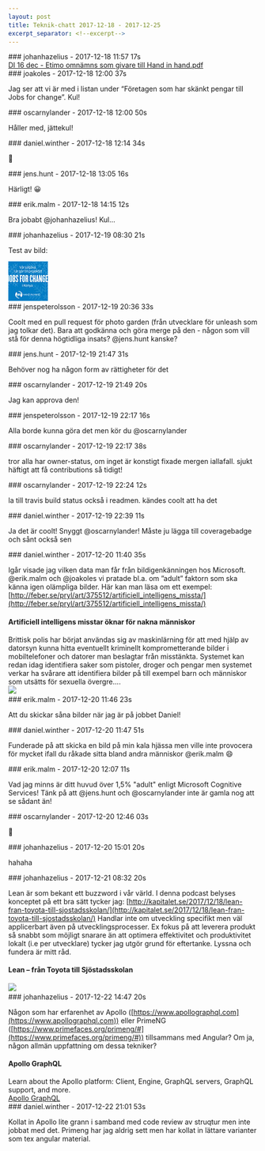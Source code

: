 ```yaml
---
layout: post
title: Teknik-chatt 2017-12-18 - 2017-12-25
excerpt_separator: <!--excerpt-->
---
```

<section class="message" markdown="1">
### johanhazelius - 2017-12-18 11:57 17s


<div class="fileblock">
<div class="text">
</div>
<a href="/assets/blogAssets/F8H0T4BV4-DI_16_dec_-_Etimo_omnämns_som_givare_till_Hand_in_hand.pdf">DI 16 dec - Etimo omnämns som givare till Hand in hand.pdf</a>
</div>

</section>
<section class="message" markdown="1">
### joakoles - 2017-12-18 12:00 37s

Jag ser att vi är med i listan under “Företagen som har skänkt pengar till Jobs for change”. Kul!
</section>
<section class="message" markdown="1">
### oscarnylander - 2017-12-18 12:00 50s

Håller med, jättekul!
</section>
<section class="message" markdown="1">
### daniel.winther - 2017-12-18 12:14 34s

👏
</section>
<section class="message" markdown="1">
### jens.hunt - 2017-12-18 13:05 16s

Härligt! 😀
</section>
<section class="message" markdown="1">
### erik.malm - 2017-12-18 14:15 12s

Bra jobabt @johanhazelius! Kul...
</section>
<section class="message" markdown="1">
### johanhazelius - 2017-12-19 08:30 21s

Test av bild:

<div class="imageblock">
<a href="/assets/blogAssets/F8GQ7NX7F-hand-0053-banner_statisk-300x250px.jpg">
<img alt="hand-0053-banner_statisk-300x250px.jpg" src="/assets/blogAssets/thumbnail-F8GQ7NX7F-hand-0053-banner_statisk-300x250px.jpg"/>
</a></div>

     
</section>
<section class="message" markdown="1">
### jenspeterolsson - 2017-12-19 20:36 33s

Coolt med en pull request för photo garden (från utvecklare för unleash som jag tolkar det). Bara att godkänna och göra merge på den - någon som vill stå för denna högtidliga insats? @jens.hunt kanske?
</section>
<section class="message" markdown="1">
### jens.hunt - 2017-12-19 21:47 31s

Behöver nog ha någon form av rättigheter för det
</section>
<section class="message" markdown="1">
### oscarnylander - 2017-12-19 21:49 20s

Jag kan approva den!
</section>
<section class="message" markdown="1">
### jenspeterolsson - 2017-12-19 22:17 16s

Alla borde kunna göra det men kör du @oscarnylander 
</section>
<section class="message" markdown="1">
### oscarnylander - 2017-12-19 22:17 38s

tror alla har owner-status, om inget är konstigt
fixade mergen iallafall. sjukt häftigt att få contributions så tidigt!
</section>
<section class="message" markdown="1">
### oscarnylander - 2017-12-19 22:24 12s

la till travis build status också i readmen. kändes coolt att ha det
</section>
<section class="message" markdown="1">
### daniel.winther - 2017-12-19 22:39 11s

Ja det är coolt! Snyggt @oscarnylander! Måste ju lägga till coveragebadge och sånt också sen
</section>
<section class="message" markdown="1">
### daniel.winther - 2017-12-20 11:40 35s

Igår visade jag vilken data man får från bildigenkänningen hos Microsoft. @erik.malm och @joakoles vi pratade bl.a. om ”adult” faktorn som ska känna igen olämpliga bilder. Här kan man läsa om ett exempel: 
[http://feber.se/pryl/art/375512/artificiell_intelligens_missta/](http://feber.se/pryl/art/375512/artificiell_intelligens_missta/)

<div class="attachment"><h4>Artificiell intelligens misstar öknar för nakna människor</h4><div class="text">Brittisk polis har börjat användas sig av maskinlärning för att med hjälp av datorsyn kunna hitta eventuellt kriminellt komprometterande bilder i mobiltelefoner och datorer man beslagtar från misstänkta. Systemet kan redan idag identifiera saker som pistoler, droger och pengar men systemet verkar ha svårare att identifiera bilder på till exempel barn och människor som utsätts för sexuella övergre....</div>
<a href="http://feber.se/pryl/art/375512/artificiell_intelligens_missta/"><img src="http://static.feber.se/article_images/44/27/90/442790_440x440.jpeg" fallback="Artificiell intelligens misstar öknar för nakna människor"/></a></div>
    

<!--excerpt-->
</section>
<section class="message" markdown="1">
### erik.malm - 2017-12-20 11:46 23s

Att du skickar såna bilder när jag är på jobbet Daniel! 
</section>
<section class="message" markdown="1">
### daniel.winther - 2017-12-20 11:47 51s

Funderade på att skicka en bild på min kala hjässa men ville inte provocera för mycket ifall du råkade sitta bland andra människor @erik.malm 😄
</section>
<section class="message" markdown="1">
### erik.malm - 2017-12-20 12:07 11s

Vad jag minns är ditt huvud över 1,5% "adult" enligt Microsoft Cognitive Services! Tänk på att @jens.hunt och @oscarnylander inte är gamla nog att se sådant än!
</section>
<section class="message" markdown="1">
### oscarnylander - 2017-12-20 12:46 03s

🐴
</section>
<section class="message" markdown="1">
### johanhazelius - 2017-12-20 15:01 20s

hahaha
</section>
<section class="message" markdown="1">
### johanhazelius - 2017-12-21 08:32 20s

Lean är som bekant ett buzzword i vår värld. I denna podcast belyses konceptet på ett bra sätt tycker jag: [http://kapitalet.se/2017/12/18/lean-fran-toyota-till-sjostadsskolan/](http://kapitalet.se/2017/12/18/lean-fran-toyota-till-sjostadsskolan/)
Handlar inte om utveckling specifikt men väl applicerbart även på utvecklingsprocesser. Ex fokus på att leverera produkt så snabbt som möjligt snarare än att optimera effektivitet och produktivitet lokalt (i.e per utvecklare) tycker jag utgör grund för eftertanke. Lyssna och fundera är mitt råd.

<div class="attachment"><h4>Lean – från Toyota till Sjöstadsskolan</h4><div class="text"></div>
<a href="http://kapitalet.se/2017/12/18/lean-fran-toyota-till-sjostadsskolan/"><img src="http://kapitalet.se/wp-content/uploads/2017/12/work-1713103_1920-1024x576.jpg" fallback="Lean – från Toyota till Sjöstadsskolan"/></a></div>
    
</section>
<section class="message" markdown="1">
### johanhazelius - 2017-12-22 14:47 20s

Någon som har erfarenhet av Apollo ([https://www.apollographql.com](https://www.apollographql.com)) eller PrimeNG ([https://www.primefaces.org/primeng/#](https://www.primefaces.org/primeng/#)) tillsammans med Angular? Om ja, någon allmän uppfattning om dessa tekniker?

<div class="attachment"><h4>Apollo GraphQL</h4><div class="text">Learn about the Apollo platform: Client, Engine, GraphQL servers, GraphQL support, and more.</div>
<a href="https://www.apollographql.com">Apollo GraphQL</a></div>
    
</section>
<section class="message" markdown="1">
### daniel.winther - 2017-12-22 21:01 53s

Kollat in Apollo lite grann i samband med code review av struqtur men inte jobbat med det. Primeng har jag aldrig sett men har kollat in lättare varianter som tex angular material. 
</section>